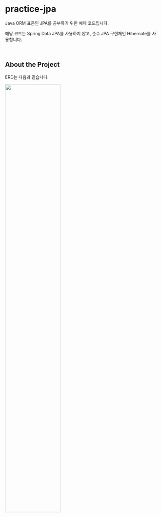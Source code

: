 # practice-jpa

Java ORM 표준인 JPA를 공부하기 위한 예제 코드입니다.

해당 코드는 Spring Data JPA를 사용하지 않고, 순수 JPA 구현체인 Hibernate를 사용합니다.

<br />

## About the Project

ERD는 다음과 같습니다.

<img src="https://user-images.githubusercontent.com/31037742/91289671-9c9bf580-e7cd-11ea-8852-af7799f4237e.png" width="60%" height="60%">